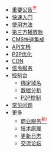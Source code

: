 - [重要公告<sup style="color:red;">!!!</sup>](notice.md)
- [快速入门](README.md)
- [使用方法](usage.md)
- [第三方播放器](players.md)
- [CMS快速集成](CMS.md)
- [API文档](API.md)
- [P2P优化](m3u8.md)
- [CDN](CDN.md)
- [信令服务](signaling.md)
- 控制台
    - [绑定域名](bindings.md)
    - [数据分析](data-explain.md)
    - [P2P控制](p2p-control.md)
- [常见问题](FAQ.md)
- 更多
  - [商业服务<sup style="color:red;">新!</sup>](commercial.md)
  - [技术原理](design.md)
  - [更新日志](logs.md)
  - [交流论坛](/coming-soon)
  

